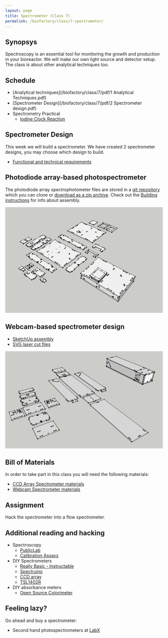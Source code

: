 ```yaml
---
layout: page
title: Spectrometer (Class 7)
permalink: /biofactory/class/7-spectrometer/
---
```


## Synopsys

Spectroscopy is an essential tool for monitoring the growth and production in your bioreactor. We will make our own light source and detector setup. The class is about other analytical techniques too.

## Schedule

* [Analytical techniques](/biofactory/class/7/pdf/1 Analytical Techniques.pdf)
* [Spectrometer Design](/biofactory/class/7/pdf/2 Spectrometer design.pdf)
* Spectrometry Practical
  * [Iodine Clock Reaction](/biofactory/class/7-spectrometer/iodine-clock-reaction/)

## Spectrometer Design

This week we will build a spectrometer. We have created 2 spectrometer designs, you may choose which design to build. 

* [Functional and technical requirements](/biofactory/class/7-spectrometer/requirements/)

## Photodiode array-based photospectrometer

The photodiode array spectrophotometer files are stored in a [git repository](https://github.com/BioHackAcademy/BHA_Spectrophotometer) which you can clone or [download as a zip archive](https://github.com/BioHackAcademy/BHA_Spectrophotometer/archive/master.zip). Check out the [Building instructions](/biofactory/class/7-spectrometer/spectrometer-guide/) for info about assembly.

![CCD Array Spectrometer](/biofactory/class/7/CCD-Array-Spectrometer.png)

## Webcam-based spectrometer design
  * [SketchUp assembly](/biofactory/class/7/Webcam-Spectrometer-Sketchup.skp)
  * [SVG laser cut files](/biofactory/class/7/Webcam-Spectrometer-SVGs.zip)

![Webcam Spectrometer](/biofactory/class/7/Webcam-Spectrometer.png)

## Bill of Materials

In order to take part in this class you will need the following materials:

* [CCD Array Spectrometer materials](/biofactory/class/7-spectrometer/spectrometer-materials/)
* [Webcam Spectrometer materials](/biofactory/class/7-spectrometer/webcam-spectrometer-materials/)

## Assignment

Hack the spectrometer into a flow spectrometer.

## Additional reading and hacking

* Spectroscopy
  * [PublicLab](http://publiclab.org/wiki/spectrometer)
  * [Calibration Assays](http://www.iorodeo.com/colorimeter/assays)
* DIY Spectrometers
  * [Really Basic - Instructable](http://www.instructables.com/id/DIY-Spectroscope/)
  * [Spectruino](http://myspectral.com/)
  * [CCD array](http://publiclab.org/notes/bhickman/10-12-2013/ccd-diodearray-spectrometer)
  * [TSL1402R](http://playground.arduino.cc/Main/TSL1402R)
* DIY absorbance meters
  * [Open Source Colorimeter](http://www.appropedia.org/Open-source_colorimeter)

## Feeling lazy?

Go ahead and buy a spectrometer:

* Second hand photospectrometers at [LabX](http://www.labx.com/spectrophotometer-uv-vis-fluor) 
